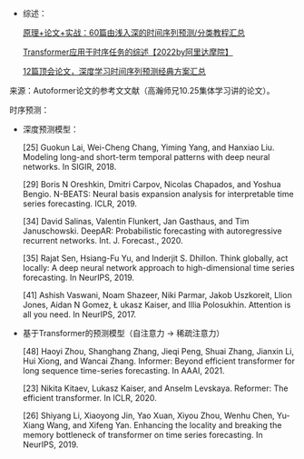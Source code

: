 - 综述：

  [原理+论文+实战：60篇由浅入深的时间序列预测/分类教程汇总](https://blog.csdn.net/weixin_39653948/article/details/105571760#t1)

  [Transformer应用于时序任务的综述【2022by阿里达摩院】](https://arxiv.org/pdf/2202.07125.pdf)

  [12篇顶会论文，深度学习时间序列预测经典方案汇总](https://zhuanlan.zhihu.com/p/495427635)



来源：Autoformer论文的参考文文献（高瀚师兄10.25集体学习讲的论文）。

时序预测：

- 深度预测模型：

  [25] Guokun Lai, Wei-Cheng Chang, Yiming Yang, and Hanxiao Liu. Modeling long-and short-term temporal patterns with deep neural networks. In SIGIR, 2018.
  
  [29] Boris N Oreshkin, Dmitri Carpov, Nicolas Chapados, and Yoshua Bengio. N-BEATS: Neural basis
  expansion analysis for interpretable time series forecasting. ICLR, 2019.
  
  [34] David Salinas, Valentin Flunkert, Jan Gasthaus, and Tim Januschowski. DeepAR: Probabilistic forecasting
  with autoregressive recurrent networks. Int. J. Forecast., 2020.
  
  [35] Rajat Sen, Hsiang-Fu Yu, and Inderjit S. Dhillon. Think globally, act locally: A deep neural network
  approach to high-dimensional time series forecasting. In NeurIPS, 2019.
  
  [41] Ashish Vaswani, Noam Shazeer, Niki Parmar, Jakob Uszkoreit, Llion Jones, Aidan N Gomez, Ł ukasz
  Kaiser, and Illia Polosukhin. Attention is all you need. In NeurIPS, 2017.
  
- 基于Transformer的预测模型（自注意力 -> 稀疏注意力）

  [48] Haoyi Zhou, Shanghang Zhang, Jieqi Peng, Shuai Zhang, Jianxin Li, Hui Xiong, and Wancai Zhang.
  Informer: Beyond efficient transformer for long sequence time-series forecasting. In AAAI, 2021.	

  [23] Nikita Kitaev, Lukasz Kaiser, and Anselm Levskaya. Reformer: The efficient transformer. In ICLR, 2020.

  [26] Shiyang Li, Xiaoyong Jin, Yao Xuan, Xiyou Zhou, Wenhu Chen, Yu-Xiang Wang, and Xifeng Yan.
  Enhancing the locality and breaking the memory bottleneck of transformer on time series forecasting. In NeurIPS, 2019.

